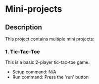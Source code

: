 # Mini-projects

## Description
This project contains multiple mini projects:

### 1. Tic-Tac-Toe
This is a basic 2-player tic-tac-toe game.
- Setup command: N/A
- Run command: Press the 'run' button